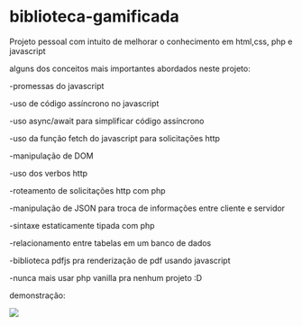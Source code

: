# biblioteca-gamificada

Projeto pessoal com intuito de melhorar o conhecimento em html,css, php e javascript

alguns dos conceitos mais importantes abordados neste projeto:

-promessas do javascript

-uso de código assíncrono no javascript

-uso async/await para simplificar código assíncrono

-uso da função fetch do javascript para solicitações http

-manipulação de DOM

-uso dos verbos http

-roteamento de solicitações http com php

-manipulação de JSON para troca de informações entre cliente e servidor

-sintaxe estaticamente tipada com php

-relacionamento entre tabelas em um banco de dados

-biblioteca pdfjs pra renderização de pdf usando javascript

-nunca mais usar php vanilla pra nenhum projeto :D

demonstração:

<img src="https://i.ibb.co/1t7sv0FX/biblioteca-demo.gif">
